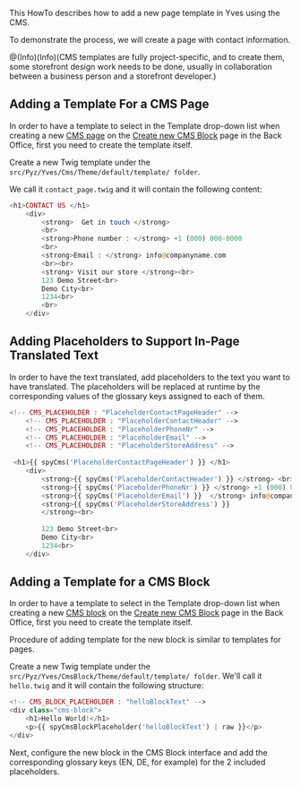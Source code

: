 This HowTo describes how to add a new page template in Yves using the CMS. 

To demonstrate the process, we will create a page with contact information.

@(Info)(Info)(CMS templates are fully project-specific, and to create them, some storefront design work needs to be done, usually in collaboration between a business person and a storefront developer.)

## Adding a Template For a CMS Page

In order to have a template to select in the Template drop-down list when creating a new [CMS page](https://documentation.spryker.com/v4/docs/cms-page) on the [Create new CMS Block](https://documentation.spryker.com/v4/docs/assigning-blocks-to-category-and-product-pages) page in the Back Office, first you need to create the template itself.
			
Create a new Twig template under the `src/Pyz/Yves/Cms/Theme/default/template/ folder`.  

We call it `contact_page.twig` and it will contain the following content:

```php
<h1>CONTACT US </h1>
    <div>
        <strong>  Get in touch </strong>
        <br>
        <strong>Phone number : </strong> +1 (000) 000-0000
        <br>
        <strong>Email : </strong> info@companyname.com
        <br><br>
        <strong> Visit our store </strong><br>
        123 Demo Street<br>
        Demo City<br>
        1234<br>
        <br>
    </div>
```
## Adding Placeholders to Support In-Page Translated Text
In order to have the text translated, add placeholders to the text you want to have translated. The placeholders will be replaced at runtime by the corresponding values of the glossary keys assigned to each of them.

```php
<!-- CMS_PLACEHOLDER : "PlaceholderContactPageHeader" -->
    <!-- CMS_PLACEHOLDER : "PlaceholderContactHeader" -->
    <!-- CMS_PLACEHOLDER : "PlaceholderPhoneNr" -->
    <!-- CMS_PLACEHOLDER : "PlaceholderEmail" -->
    <!-- CMS_PLACEHOLDER : "PlaceholderStoreAddress" -->
    
 <h1>{{ spyCms('PlaceholderContactPageHeader') }} </h1>
    <div>
        <strong>{{ spyCms('PlaceholderContactHeader') }} </strong> <br>
        <strong>{{ spyCms('PlaceholderPhoneNr') }} </strong> +1 (000) 000-0000 <br>
        <strong>{{ spyCms('PlaceholderEmail') }}  </strong> info@companyname.com <br>
        <strong>{{ spyCms('PlaceholderStoreAddress') }}  
        </strong><br>
      
        123 Demo Street<br>
        Demo City<br>
        1234<br>
    </div>
```


## Adding a Template for a CMS Block
In order to have a template to select in the Template drop-down list when creating a new [CMS block](https://documentation.spryker.com/v4/docs/cms-block-1) on the [Create new CMS Block](https://documentation.spryker.com/v4/docs/creating-cms-block) page in the Back Office, first you need to create the template itself.

Procedure of adding template for the new block is similar to templates for pages.

Create a new Twig template under the `src/Pyz/Yves/CmsBlock/Theme/default/template/ folder`. We'll call it `hello.twig` and it will contain the following structure:

```php
<!-- CMS_BLOCK_PLACEHOLDER : "helloBlockText" -->
<div class="cms-block">
	<h1>Hello World!</h1>
	<p>{{ spyCmsBlockPlaceholder('helloBlockText') | raw }}</p>
</div>	
```

Next, configure the new block in the CMS Block interface and add the corresponding glossary keys (EN, DE, for example) for the 2 included placeholders.